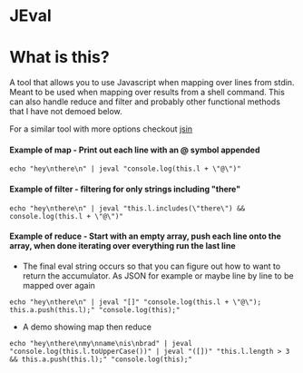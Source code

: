 # JEval

# What is this?

A tool that allows you to use Javascript when mapping over lines from stdin. Meant to be used when mapping over results from a shell command. This can also handle reduce and filter and probably other functional methods that I have not demoed below.

For a similar tool with more options checkout [jsin](https://github.com/bebrws/jsin)

#### Example of map - Print out each line with an @ symbol appended
```
echo "hey\nthere\n" | jeval "console.log(this.l + \"@\")"
```
#### Example of filter - filtering for only strings including "there"
```
echo "hey\nthere\n" | jeval "this.l.includes(\"there\") && console.log(this.l + \"@\")"
```
#### Example of reduce - Start with an empty array, push each line onto the array, when done iterating over everything run the last line
* The final eval string occurs so that you can figure out how to want to return the accumulator. As JSON for example or maybe line by line to be mapped over again
```
echo "hey\nthere\n" | jeval "[]" "console.log(this.l + \"@\"); this.a.push(this.l);" "console.log(this);"
```
* A demo showing map then reduce
```
echo "hey\nthere\nmy\nname\nis\nbrad" | jeval "console.log(this.l.toUpperCase())" | jeval "([])" "this.l.length > 3 && this.a.push(this.l);" "console.log(this);"
```
